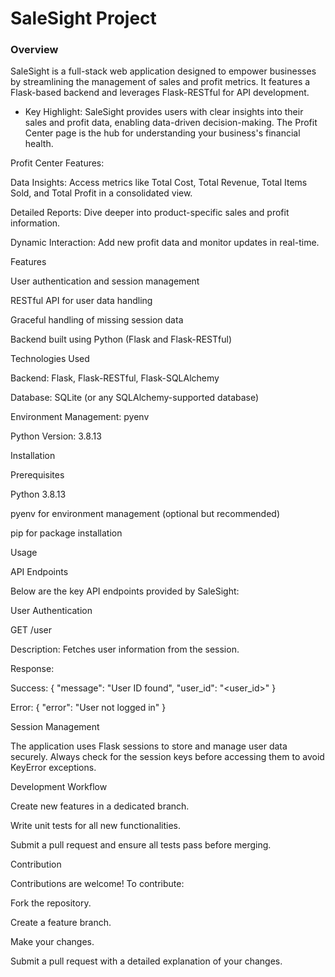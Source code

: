 # SaleSight Project

### Overview

SaleSight is a full-stack web application designed to empower businesses by streamlining the management of sales and profit metrics. It features a Flask-based backend and leverages Flask-RESTful for API development.

* Key Highlight: SaleSight provides users with clear insights into their sales and profit data, enabling data-driven decision-making. The Profit Center page is the hub for understanding your business's financial health.

Profit Center Features:

Data Insights: Access metrics like Total Cost, Total Revenue, Total Items Sold, and Total Profit in a consolidated view.

Detailed Reports: Dive deeper into product-specific sales and profit information.

Dynamic Interaction: Add new profit data and monitor updates in real-time.

Features

User authentication and session management

RESTful API for user data handling

Graceful handling of missing session data

Backend built using Python (Flask and Flask-RESTful)



Technologies Used

Backend: Flask, Flask-RESTful, Flask-SQLAlchemy

Database: SQLite (or any SQLAlchemy-supported database)

Environment Management: pyenv

Python Version: 3.8.13



Installation

Prerequisites

Python 3.8.13

pyenv for environment management (optional but recommended)

pip for package installation



Usage

API Endpoints

Below are the key API endpoints provided by SaleSight:

User Authentication

GET /user

Description: Fetches user information from the session.

Response:

Success: { "message": "User ID found", "user_id": "<user_id>" }

Error: { "error": "User not logged in" }



Session Management

The application uses Flask sessions to store and manage user data securely. Always check for the session keys before accessing them to avoid KeyError exceptions.



Development Workflow

Create new features in a dedicated branch.

Write unit tests for all new functionalities.

Submit a pull request and ensure all tests pass before merging.



Contribution

Contributions are welcome! To contribute:

Fork the repository.

Create a feature branch.

Make your changes.

Submit a pull request with a detailed explanation of your changes.